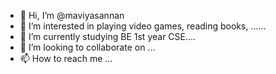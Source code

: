 - 👋 Hi, I’m @maviyasannan
- 👀 I’m interested in playing video games, reading books, ......
- 🌱 I’m currently studying BE 1st year CSE....
- 💞️ I’m looking to collaborate on ...
- 📫 How to reach me ...

<!---
maviyasannan/maviyasannan is a ✨ special ✨ repository because its `README.md` (this file) appears on your GitHub profile.
You can click the Preview link to take a look at your changes.
--->
